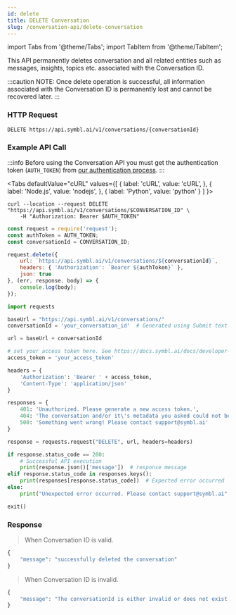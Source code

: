 ```yaml
---
id: delete
title: DELETE Conversation
slug: /conversation-api/delete-conversation
---
```

import Tabs from '@theme/Tabs';
import TabItem from '@theme/TabItem';

This API permanently deletes conversation and all related entities such as messages, insights, topics etc. associated with the Conversation ID.

:::caution
NOTE: Once delete operation is successful, all information associated with the Conversation ID is permanently lost and cannot be recovered later.
:::

### HTTP Request

`DELETE https://api.symbl.ai/v1/conversations/{conversationId}`


### Example API Call

:::info
Before using the Conversation API you must get the authentication token (`AUTH_TOKEN`) from [our authentication process](/docs/developer-tools/authentication).
:::


<Tabs
  defaultValue="cURL"
  values={[
    { label: 'cURL', value: 'cURL', },
    { label: 'Node.js', value: 'nodejs', },
    { label: 'Python', value: 'python' }
  ]
}>
<TabItem value="cURL">

```shell
curl --location --request DELETE "https://api.symbl.ai/v1/conversations/$CONVERSATION_ID" \
    -H "Authorization: Bearer $AUTH_TOKEN"
```

</TabItem>

<TabItem value="nodejs">

```js
const request = require('request');
const authToken = AUTH_TOKEN;
const conversationId = CONVERSATION_ID;

request.delete({
    url: `https://api.symbl.ai/v1/conversations/${conversationId}`,
    headers: { 'Authorization': `Bearer ${authToken}` },
    json: true
}, (err, response, body) => {
    console.log(body);
});
```

</TabItem>
<TabItem value="python">

```py
import requests

baseUrl = "https://api.symbl.ai/v1/conversations/"
conversationId = 'your_conversation_id'  # Generated using Submit text end point

url = baseUrl + conversationId

# set your access token here. See https://docs.symbl.ai/docs/developer-tools/authentication
access_token = 'your_access_token'

headers = {
    'Authorization': 'Bearer ' + access_token,
    'Content-Type': 'application/json'
}

responses = {
    401: 'Unauthorized. Please generate a new access token.',
    404: 'The conversation and/or it\'s metadata you asked could not be found, please check the input provided',
    500: 'Something went wrong! Please contact support@symbl.ai'
}

response = requests.request("DELETE", url, headers=headers)

if response.status_code == 200:
    # Successful API execution
    print(response.json()['message'])  # response message
elif response.status_code in responses.keys():
    print(responses[response.status_code])  # Expected error occurred
else:
    print("Unexpected error occurred. Please contact support@symbl.ai" + ", Debug Message => " + str(response.text))

exit()
```

</TabItem>
</Tabs>

### Response

> When Conversation ID is valid.

```javascript
{
    "message": "successfully deleted the conversation"
}
```

> When Conversation ID is invalid.

```javascript
{
    "message": "The conversationId is either invalid or does not exist."
}
```
